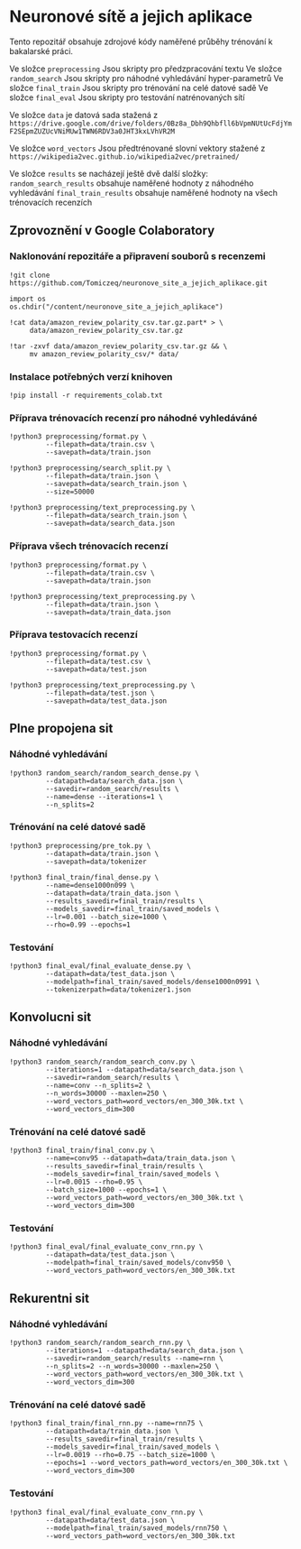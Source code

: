 # Neuronové sítě a jejich aplikace

Tento repozitář obsahuje zdrojové kódy naměřené průběhy trénování k bakalarské práci.

Ve složce `preprocessing` Jsou skripty pro předzpracování textu
Ve složce `random_search` Jsou skripty pro náhodné vyhledávání hyper-parametrů
Ve složce `final_train` Jsou skripty pro trénování na celé datové sadě
Ve složce `final_eval` Jsou skripty pro testování natrénovaných sítí

Ve složce `data` je datová sada stažená z `https://drive.google.com/drive/folders/0Bz8a_Dbh9Qhbfll6bVpmNUtUcFdjYmF2SEpmZUZUcVNiMUw1TWN6RDV3a0JHT3kxLVhVR2M`

Ve složce `word_vectors` Jsou předtrénované slovní vektory stažené z `https://wikipedia2vec.github.io/wikipedia2vec/pretrained/`

Ve složce `results` se nacházejí ještě dvě další složky:
`random_search_results` obsahuje naměřené hodnoty z náhodného vyhledávání
`final_train_results` obsahuje naměřené hodnoty na všech trénovacích recenzích


## Zprovoznění v Google Colaboratory

### Naklonování repozitáře a připravení souborů s recenzemi 

```
!git clone https://github.com/Tomiczeq/neuronove_site_a_jejich_aplikace.git
```

```
import os
os.chdir("/content/neuronove_site_a_jejich_aplikace")
```

```
!cat data/amazon_review_polarity_csv.tar.gz.part* > \
     data/amazon_review_polarity_csv.tar.gz
```

```
!tar -zxvf data/amazon_review_polarity_csv.tar.gz && \
     mv amazon_review_polarity_csv/* data/
```

### Instalace potřebných verzí knihoven
```
!pip install -r requirements_colab.txt
```

### Příprava trénovacích recenzí pro náhodné vyhledáváné

```
!python3 preprocessing/format.py \
         --filepath=data/train.csv \
         --savepath=data/train.json
```

```
!python3 preprocessing/search_split.py \
         --filepath=data/train.json \
         --savepath=data/search_train.json \
         --size=50000
```

```
!python3 preprocessing/text_preprocessing.py \
         --filepath=data/search_train.json \
         --savepath=data/search_data.json
```

### Příprava všech trénovacích recenzí

```
!python3 preprocessing/format.py \
         --filepath=data/train.csv \
         --savepath=data/train.json
```

```
!python3 preprocessing/text_preprocessing.py \
         --filepath=data/train.json \
         --savepath=data/train_data.json
```

### Příprava testovacích recenzí

```
!python3 preprocessing/format.py \
         --filepath=data/test.csv \
         --savepath=data/test.json
```

```
!python3 preprocessing/text_preprocessing.py \
         --filepath=data/test.json \
         --savepath=data/test_data.json
```



## Plne propojena sit

### Náhodné vyhledávání

```
!python3 random_search/random_search_dense.py \
         --datapath=data/search_data.json \
         --savedir=random_search/results \
         --name=dense --iterations=1 \
         --n_splits=2
```

### Trénování na celé datové sadě

```
!python3 preprocessing/pre_tok.py \
         --datapath=data/train.json \
         --savepath=data/tokenizer
```

```
!python3 final_train/final_dense.py \
         --name=dense1000n099 \
         --datapath=data/train_data.json \
         --results_savedir=final_train/results \
         --models_savedir=final_train/saved_models \
         --lr=0.001 --batch_size=1000 \
         --rho=0.99 --epochs=1
```

### Testování

```
!python3 final_eval/final_evaluate_dense.py \
         --datapath=data/test_data.json \
         --modelpath=final_train/saved_models/dense1000n0991 \
         --tokenizerpath=data/tokenizer1.json
```







## Konvolucni sit


### Náhodné vyhledávání 

```
!python3 random_search/random_search_conv.py \
         --iterations=1 --datapath=data/search_data.json \
         --savedir=random_search/results \
         --name=conv --n_splits=2 \
         --n_words=30000 --maxlen=250 \
         --word_vectors_path=word_vectors/en_300_30k.txt \
         --word_vectors_dim=300
```

### Trénování na celé datové sadě

```
!python3 final_train/final_conv.py \
         --name=conv95 --datapath=data/train_data.json \
         --results_savedir=final_train/results \
         --models_savedir=final_train/saved_models \
         --lr=0.0015 --rho=0.95 \
         --batch_size=1000 --epochs=1 \
         --word_vectors_path=word_vectors/en_300_30k.txt \
         --word_vectors_dim=300
```

### Testování

```
!python3 final_eval/final_evaluate_conv_rnn.py \
         --datapath=data/test_data.json \
         --modelpath=final_train/saved_models/conv950 \
         --word_vectors_path=word_vectors/en_300_30k.txt
```


## Rekurentni sit

### Náhodné vyhledávání

```
!python3 random_search/random_search_rnn.py \
         --iterations=1 --datapath=data/search_data.json \
         --savedir=random_search/results --name=rnn \
         --n_splits=2 --n_words=30000 --maxlen=250 \
         --word_vectors_path=word_vectors/en_300_30k.txt \
         --word_vectors_dim=300
```

### Trénování na celé datové sadě

```
!python3 final_train/final_rnn.py --name=rnn75 \
         --datapath=data/train_data.json \
         --results_savedir=final_train/results \
         --models_savedir=final_train/saved_models \
         --lr=0.0019 --rho=0.75 --batch_size=1000 \
         --epochs=1 --word_vectors_path=word_vectors/en_300_30k.txt \
         --word_vectors_dim=300
```

### Testování

```
!python3 final_eval/final_evaluate_conv_rnn.py \
         --datapath=data/test_data.json \
         --modelpath=final_train/saved_models/rnn750 \
         --word_vectors_path=word_vectors/en_300_30k.txt
```
